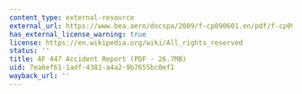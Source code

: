 ```yaml
---
content_type: external-resource
external_url: https://www.bea.aero/docspa/2009/f-cp090601.en/pdf/f-cp090601.en.pdf
has_external_license_warning: true
license: https://en.wikipedia.org/wiki/All_rights_reserved
status: ''
title: AF 447 Accident Report (PDF - 26.7MB)
uid: 7ea6ef61-1adf-4381-a4a2-9b7655bc0ef1
wayback_url: ''
---
```

